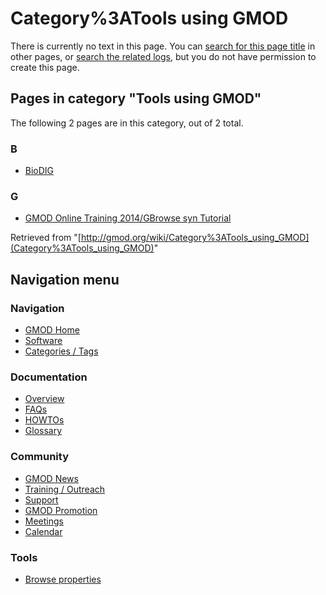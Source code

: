



<span id="top"></span>




# <span dir="auto">Category%3ATools using GMOD</span>











There is currently no text in this page. You can [search for this page
title](Special%3ASearch/Tools_using_GMOD "Special:Search/Tools using GMOD")
in other pages, or <span class="plainlinks"><a
href="http://gmod.org/mediawiki/index.php?title=Special:Log&amp;page=Category%3ATools_using_GMOD"
class="external text" rel="nofollow">search the related logs</a></span>,
but you do not have permission to create this page.




## Pages in category "Tools using GMOD"

The following 2 pages are in this category, out of 2 total.



### B

- [BioDIG](BioDIG.1 "BioDIG")

### G

- [GMOD Online Training 2014/GBrowse syn
  Tutorial](GMOD_Online_Training_2014/GBrowse_syn_Tutorial "GMOD Online Training 2014/GBrowse syn Tutorial")





Retrieved from
"[http://gmod.org/wiki/Category%3ATools_using_GMOD](Category%3ATools_using_GMOD)"





## Navigation menu









### Navigation



- <span id="n-GMOD-Home">[GMOD Home](Main_Page)</span>
- <span id="n-Software">[Software](GMOD_Components)</span>
- <span id="n-Categories-.2F-Tags">[Categories /
  Tags](Categories)</span>




### Documentation



- <span id="n-Overview">[Overview](Overview)</span>
- <span id="n-FAQs">[FAQs](Category%3AFAQ)</span>
- <span id="n-HOWTOs">[HOWTOs](Category%3AHOWTO)</span>
- <span id="n-Glossary">[Glossary](Glossary)</span>




### Community



- <span id="n-GMOD-News">[GMOD News](GMOD_News)</span>
- <span id="n-Training-.2F-Outreach">[Training /
  Outreach](Training_and_Outreach)</span>
- <span id="n-Support">[Support](Support)</span>
- <span id="n-GMOD-Promotion">[GMOD Promotion](GMOD_Promotion)</span>
- <span id="n-Meetings">[Meetings](Meetings)</span>
- <span id="n-Calendar">[Calendar](Calendar)</span>




### Tools

- <span id="t-smwbrowselink"><a href="Special%253ABrowse/Category%3ATools_using_GMOD"
  rel="smw-browse">Browse properties</a></span>





<!-- -->




